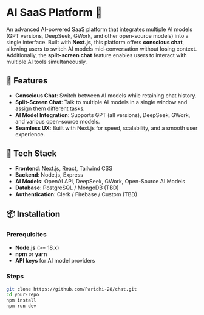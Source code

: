 # AI SaaS Platform 🚀  

An advanced AI-powered SaaS platform that integrates multiple AI models (GPT versions, DeepSeek, GWork, and other open-source models) into a single interface. Built with **Next.js**, this platform offers **conscious chat**, allowing users to switch AI models mid-conversation without losing context. Additionally, the **split-screen chat** feature enables users to interact with multiple AI tools simultaneously.  

## 🌟 Features  
- **Conscious Chat**: Switch between AI models while retaining chat history.  
- **Split-Screen Chat**: Talk to multiple AI models in a single window and assign them different tasks.  
- **AI Model Integration**: Supports GPT (all versions), DeepSeek, GWork, and various open-source models.  
- **Seamless UX**: Built with Next.js for speed, scalability, and a smooth user experience.  

## 🚀 Tech Stack  
- **Frontend**: Next.js, React, Tailwind CSS  
- **Backend**: Node.js, Express  
- **AI Models**: OpenAI API, DeepSeek, GWork, Open-Source AI Models  
- **Database**: PostgreSQL / MongoDB (TBD)  
- **Authentication**: Clerk / Firebase / Custom (TBD)  

## 📦 Installation  
### Prerequisites  
- **Node.js** (>= 18.x)  
- **npm** or **yarn**  
- **API keys** for AI model providers  

### Steps  
```sh
git clone https://github.com/Paridhi-28/chat.git  
cd your-repo  
npm install  
npm run dev  

